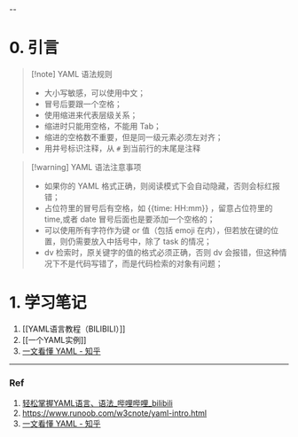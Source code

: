 --
# 0. 引言
>[!note] YAML 语法规则
>- 大小写敏感，可以使用中文；
>- 冒号后要跟一个空格；
>- 使用缩进来代表层级关系；
>- 缩进时只能用空格，不能用 Tab；
>- 缩进的空格数不重要，但是同一级元素必须左对齐；
>- 用井号标识注释，从 `#` 到当前行的末尾是注释

> [!warning] YAML 语法注意事项
> - 如果你的 YAML 格式正确，则阅读模式下会自动隐藏，否则会标红报错；
> - 占位符里的冒号后有空格，如 {{time: HH:mm}} ，留意占位符里的 time,或者 date 冒号后面也是要添加一个空格的；
> - 可以使用所有字符作为键 or 值（包括 emoji 在内），但若放在键的位置，则仍需要放入中括号中，除了 task 的情况；
> - dv 检索时，原关键字的值的格式必须正确，否则 dv 会报错，但这种情况下不是代码写错了，而是代码检索的对象有问题；

# 1. 学习笔记
 1. [[YAML语言教程（BILIBILI）]]
 2. [[一个YAML实例]]
 3. [一文看懂 YAML - 知乎](https://zhuanlan.zhihu.com/p/145173920)




---
### Ref
1. [轻松掌握YAML语言、语法_哔哩哔哩_bilibili](https://www.bilibili.com/video/BV1yd4y1X75D/?spm_id_from=333.337.search-card.all.click&vd_source=d1167fc706d8bb4a356a82d19d9d3304)
2. https://www.runoob.com/w3cnote/yaml-intro.html
3. [一文看懂 YAML - 知乎](https://zhuanlan.zhihu.com/p/145173920)